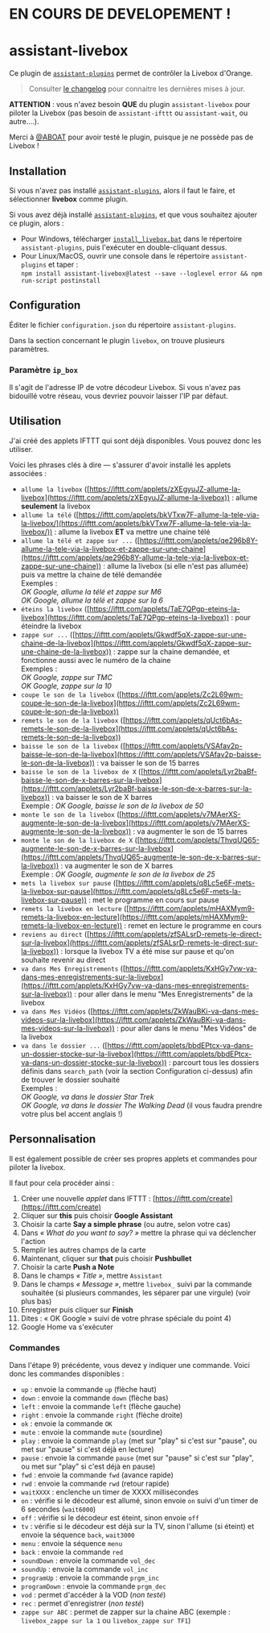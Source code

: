 # EN COURS DE DEVELOPEMENT !

# assistant-livebox

Ce plugin de [`assistant-plugins`](https://aymkdn.github.io/assistant-plugins/) permet de contrôler la Livebox d'Orange.

> Consulter [le changelog](https://github.com/Aymkdn/assistant-livebox/blob/master/changelog.md) pour connaitre les dernières mises à jour.

**ATTENTION** : vous n'avez besoin **QUE** du plugin `assistant-livebox` pour piloter la Livebox (pas besoin de `assistant-ifttt` ou `assistant-wait`, ou autre....).  

Merci à [@ABOAT](https://github.com/ABOATDev) pour avoir testé le plugin, puisque je ne possède pas de Livebox !

## Installation

Si vous n'avez pas installé [`assistant-plugins`](https://aymkdn.github.io/assistant-plugins/), alors il faut le faire, et sélectionner **livebox** comme plugin.

Si vous avez déjà installé [`assistant-plugins`](https://aymkdn.github.io/assistant-plugins/), et que vous souhaitez ajouter ce plugin, alors :
  - Pour Windows, télécharger [`install_livebox.bat`](https://github-proxy.kodono.info/?q=https://raw.githubusercontent.com/Aymkdn/assistant-livebox/master/install_livebox.bat&download=install_livebox.bat) dans le répertoire `assistant-plugins`, puis l'exécuter en double-cliquant dessus.  
  - Pour Linux/MacOS, ouvrir une console dans le répertoire `assistant-plugins` et taper :  
  `npm install assistant-livebox@latest --save --loglevel error && npm run-script postinstall`

## Configuration

Éditer le fichier `configuration.json` du répertoire `assistant-plugins`.

Dans la section concernant le plugin `livebox`, on trouve plusieurs paramètres.

### Paramètre `ip_box`

Il s'agit de l'adresse IP de votre décodeur Livebox. Si vous n'avez pas bidouillé votre réseau, vous devriez pouvoir laisser l'IP par défaut.


## Utilisation

J'ai créé des applets IFTTT qui sont déjà disponibles. Vous pouvez donc les utiliser.

Voici les phrases clés à dire — s'assurer d'avoir installé les applets associées :
  - `allume la livebox` ([https://ifttt.com/applets/zXEgyuJZ-allume-la-livebox](https://ifttt.com/applets/zXEgyuJZ-allume-la-livebox)) : allume **seulement** la livebox
  - `allume la télé` ([https://ifttt.com/applets/bkVTxw7F-allume-la-tele-via-la-livebox/](https://ifttt.com/applets/bkVTxw7F-allume-la-tele-via-la-livebox/)) : allume la livebox **ET** va mettre une chaine télé
  - `allume la télé et zappe sur ...` ([https://ifttt.com/applets/qe296b8Y-allume-la-tele-via-la-livebox-et-zappe-sur-une-chaine](https://ifttt.com/applets/qe296b8Y-allume-la-tele-via-la-livebox-et-zappe-sur-une-chaine)) : allume la livebox (si elle n'est pas allumée) puis va mettre la chaine de télé demandée   
    Exemples :  
    *OK Google, allume la télé et zappe sur M6*  
    *OK Google, allume la télé et zappe sur la 6*  
  - `éteins la livebox` ([https://ifttt.com/applets/TaE7QPgp-eteins-la-livebox](https://ifttt.com/applets/TaE7QPgp-eteins-la-livebox)) : pour éteindre la livebox
  - `zappe sur ...` ([https://ifttt.com/applets/Gkwdf5qX-zappe-sur-une-chaine-de-la-livebox](https://ifttt.com/applets/Gkwdf5qX-zappe-sur-une-chaine-de-la-livebox)) : zappe sur la chaine demandée, et fonctionne aussi avec le numéro de la chaine  
   Exemples :  
    *OK Google, zappe sur TMC*  
    *OK Google, zappe sur la 10*  
  - `coupe le son de la livebox` ([https://ifttt.com/applets/Zc2L69wm-coupe-le-son-de-la-livebox](https://ifttt.com/applets/Zc2L69wm-coupe-le-son-de-la-livebox))
  - `remets le son de la livebox` ([https://ifttt.com/applets/qUct6bAs-remets-le-son-de-la-livebox](https://ifttt.com/applets/qUct6bAs-remets-le-son-de-la-livebox))
  - `baisse le son de la livebox` ([https://ifttt.com/applets/VSAfav2p-baisse-le-son-de-la-livebox](https://ifttt.com/applets/VSAfav2p-baisse-le-son-de-la-livebox)) : va baisser le son de 15 barres
  - `baisse le son de la livebox de X` ([https://ifttt.com/applets/Lyr2baBf-baisse-le-son-de-x-barres-sur-la-livebox](https://ifttt.com/applets/Lyr2baBf-baisse-le-son-de-x-barres-sur-la-livebox)) : va baisser le son de X barres  
   Exemple : *OK Google, baisse le son de la livebox de 50*
  - `monte le son de la livebox` ([https://ifttt.com/applets/v7MAerXS-augmente-le-son-de-la-livebox](https://ifttt.com/applets/v7MAerXS-augmente-le-son-de-la-livebox)) : va augmenter le son de 15 barres
  - `monte le son de la livebox de X` ([https://ifttt.com/applets/ThvqUQ65-augmente-le-son-de-x-barres-sur-la-livebox](https://ifttt.com/applets/ThvqUQ65-augmente-le-son-de-x-barres-sur-la-livebox)) : va augmenter le son de X barres  
    Exemple : *OK Google, augmente le son de la livebox de 25*
  - `mets la livebox sur pause` ([https://ifttt.com/applets/q8Lc5e6F-mets-la-livebox-sur-pause](https://ifttt.com/applets/q8Lc5e6F-mets-la-livebox-sur-pause)) : met le programme en cours sur pause
  - `remets la livebox en lecture` ([https://ifttt.com/applets/mHAXMym9-remets-la-livebox-en-lecture](https://ifttt.com/applets/mHAXMym9-remets-la-livebox-en-lecture)) : remet en lecture le programme en cours
  - `reviens au direct` ([https://ifttt.com/applets/zfSALsrD-remets-le-direct-sur-la-livebox](https://ifttt.com/applets/zfSALsrD-remets-le-direct-sur-la-livebox)) : lorsque la livebox TV a été mise sur pause et qu'on souhaite revenir au direct
  - `va dans Mes Enregistrements` ([https://ifttt.com/applets/KxHGy7vw-va-dans-mes-enregistrements-sur-la-livebox](https://ifttt.com/applets/KxHGy7vw-va-dans-mes-enregistrements-sur-la-livebox)) : pour aller dans le menu "Mes Enregistrements" de la livebox
  - `va dans Mes Vidéos` ([https://ifttt.com/applets/ZkWauBKi-va-dans-mes-videos-sur-la-livebox](https://ifttt.com/applets/ZkWauBKi-va-dans-mes-videos-sur-la-livebox)) : pour aller dans le menu "Mes Vidéos" de la livebox
  - `va dans le dossier ...` ([https://ifttt.com/applets/bbdEPtcx-va-dans-un-dossier-stocke-sur-la-livebox](https://ifttt.com/applets/bbdEPtcx-va-dans-un-dossier-stocke-sur-la-livebox)) : parcourt tous les dossiers définis dans `search_path` (voir la section Configuration ci-dessus) afin de trouver le dossier souhaité  
    Exemples :  
    *OK Google, va dans le dossier Star Trek*  
    *OK Google, va dans le dossier The Walking Dead* (il vous faudra prendre votre plus bel accent anglais !)

## Personnalisation

Il est également possible de créer ses propres applets et commandes pour piloter la livebox.

Il faut pour cela procéder ainsi :

  1) Créer une nouvelle *applet* dans IFTTT : [https://ifttt.com/create](https://ifttt.com/create)  
  2) Cliquer sur **this** puis choisir **Google Assistant**  
  3) Choisir la carte **Say a simple phrase** (ou autre, selon votre cas)  
  4) Dans *« What do you want to say? »* mettre la phrase qui va déclencher l'action  
  5) Remplir les autres champs de la carte  
  6) Maintenant, cliquer sur **that** puis choisir **Pushbullet**  
  7) Choisir la carte **Push a Note**  
  8) Dans le champs *« Title »*, mettre `Assistant`  
  9) Dans le champs *« Message »*, mettre `livebox_` suivi par la commande souhaitée (si plusieurs commandes, les séparer par une virgule) (voir plus bas)  
  10) Enregistrer puis cliquer sur **Finish**  
  11) Dites : « OK Google » suivi de votre phrase spéciale du point 4)  
  12) Google Home va s'exécuter

### Commandes

Dans l'étape 9) précédente, vous devez y indiquer une commande. Voici donc les commandes disponibles :

  - `up` : envoie la commande `up` (flèche haut)
  - `down` : envoie la commande `down` (flèche bas)
  - `left` : envoie la commande `left` (flèche gauche)
  - `right` : envoie la commande `right` (flèche droite)
  - `ok` : envoie la commande `OK`
  - `mute` : envoie la commande `mute` (sourdine)
  - `play` : envoie la commande `play` (met sur "play" si c'est sur "pause", ou met sur "pause" si c'est déjà en lecture)
  - `pause` : envoie la commande `pause` (met sur "pause" si c'est sur "play", ou met sur "play" si c'est déjà en pause)
  - `fwd` : envoie la commande `fwd` (avance rapide)
  - `rwd` : envoie la commande `rwd` (retour rapide)
  - `waitXXXX` : enclenche un timer de XXXX millisecondes
  - `on` : vérifie si le décodeur est allumé, sinon envoie `on` suivi d'un timer de 6 secondes (`wait6000`)
  - `off` : vérifie si le décodeur est éteint, sinon envoie `off`
  - `tv` : vérifie si le décodeur est déjà sur la TV, sinon l'allume (si éteint) et envoie la séquence `back`, `wait3000`
  - `menu` : envoie la séquence `menu`
  - `back` : envoie la commande `red`
  - `soundDown` : envoie la commande `vol_dec`
  - `soundUp` : envoie la commande `vol_inc`
  - `programUp` : envoie la commande `prgm_inc`
  - `programDown` : envoie la commande `prgm_dec`
  - `vod` : permet d'accéder à la VOD (*non testé*)
  - `rec` : permet d'enregistrer (*non testé*)
  - `zappe sur ABC` : permet de zapper sur la chaine ABC (exemple : `livebox_zappe sur la 1` ou `livebox_zappe sur TF1`)
